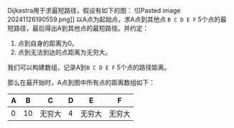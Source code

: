 Dijkastra用于求最短路径，假设有如下的图：
![[Pasted image 20241126190559.png]]
以A点为起始点，求A点到其他点 `B C D E F` 5个点的最短路径，最后得出A到其他点的最短路径。并约定：
1. 点到自身的距离为0。
2. 点到无法到达的点距离为无穷大。

我们可以构建数组，记录A到`B C D E F` 5个点的路径距离。

那么在最开始时，A点到图中所有点的距离数组如下：

| A   | B   | C   | D   | E   | F   |
| --- | --- | --- | --- | --- | --- |
| 0   | 10  | 无穷大 | 4   | 无穷大 | 无穷大 |
